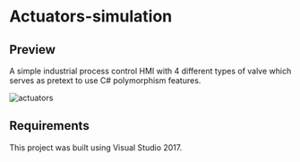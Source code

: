 # Actuators-simulation
## Preview
 A simple industrial process control HMI with 4 different types of valve which serves as pretext to use C# polymorphism features.
 
![actuators](https://user-images.githubusercontent.com/65492080/95583508-86c05800-0a3c-11eb-89f9-1a2f9ea612fb.PNG)

## Requirements
This project was built using Visual Studio 2017.




